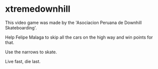# xtremedownhill

This video game was made by the 'Asociacion Peruana de Downhill Skateboarding'.

Help Felipe Malaga to skip all the cars on the high way and win points for that.

Use the narrows to skate.

Live fast, die last.
